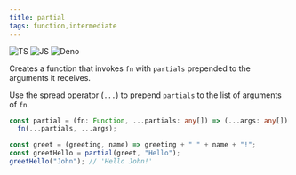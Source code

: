```yaml
---
title: partial
tags: function,intermediate
---
```


![TS](https://img.shields.io/badge/supports-typescript-blue.svg?style=flat-square)
![JS](https://img.shields.io/badge/supports-javascript-yellow.svg?style=flat-square)
![Deno](https://img.shields.io/badge/supports-deno-green.svg?style=flat-square)

Creates a function that invokes `fn` with `partials` prepended to the arguments it receives.

Use the spread operator (`...`) to prepend `partials` to the list of arguments of `fn`.

```ts title="typescript"
const partial = (fn: Function, ...partials: any[]) => (...args: any[]) =>
  fn(...partials, ...args);
```

```ts title="typescript"
const greet = (greeting, name) => greeting + " " + name + "!";
const greetHello = partial(greet, "Hello");
greetHello("John"); // 'Hello John!'
```
